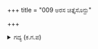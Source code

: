 +++
title = "009 ಅರಸ ಚಿತ್ತೈಸೊನ್ದು"

+++

<details><summary>ಗದ್ಯ (ಕ.ಗ.ಪ) </summary>

9. ಮಹಾರಾಜಾ ಕೇಳು, ಒಂದು ದಿನ ಮುನಿಶ್ರೇಷ್ಠನಾದ ವೇದವ್ಯಾಸನು ದಯಮಾಡಿಸಿ ಹಸ್ತಿನಪುರವನ್ನು ಪ್ರವೇಶಿಸಿ ಸಂತೋಷದಿಂದ ರಾಜಭವನಕ್ಕೆ ಬಂದನು. ಗಂಗಾಪುತ್ರರಾದ ಭೀಷ್ಮರೇ ಮೊದಲಾದವರ ಉಪಚಾರವನ್ನು ಸ್ವೀಕರಿಸಿ, ಮಕ್ಕಳಿಲ್ಲದ ಕಾರಣ ವೈಭವದಲ್ಲಿ ಕೊರತೆಯಾದುದಕ್ಕೆ ಸಹಾನುಭೂತಿಯನ್ನು ಹೊಂದಿ ಮುನೀಂದ್ರ ಈ ರೀತಿ ನುಡಿದನು.
</details>
